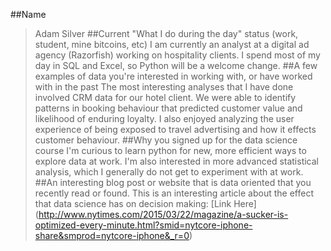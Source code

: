##Name
>Adam Silver
##Current "What I do during the day" status (work, student, mine bitcoins, etc)
>I am currently an analyst at a digital ad agency (Razorfish) working on hospitality clients. I spend most of my day in SQL and Excel, so Python will be a welcome change. 
##A few examples of data you're interested in working with, or have worked with in the past
>The most interesting analyses that I have done involved CRM data for our hotel client. We were able to identify patterns in booking behaviour that predicted customer value and likelihood of enduring loyalty. 
>I also enjoyed analyzing the user experience of being exposed to travel advertising and how it effects customer behaviour.
##Why you signed up for the data science course
>I'm curious to learn python for new, more efficient ways to explore data at work. I'm also interested in more advanced statistical analysis, which I generally do not get to experiment with at work.
##An interesting blog post or website that is data oriented that you recently read or found.
>This is an interesting article about the effect that data science has on decision making:
>[Link Here] (http://www.nytimes.com/2015/03/22/magazine/a-sucker-is-optimized-every-minute.html?smid=nytcore-iphone-share&smprod=nytcore-iphone&_r=0) 	